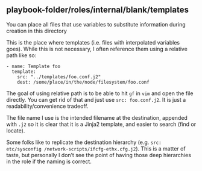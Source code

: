 ## playbook-folder/roles/internal/blank/templates

You can place all files that use variables to substitute information during creation in this directory

This is the place where templates (i.e. files with interpolated variables goes). While this is not necessary, I often reference them using a relative path like so:

    - name: Template foo
      template:
        src: "../templates/foo.conf.j2"
        dest: /some/place/in/the/node/filesystem/foo.conf

The goal of using relative path is to be able to hit `gf` in `vim` and open the file directly. You can get rid of that and just use `src: foo.conf.j2`. It is just a readability/convenience tradeoff.

The file name I use is the intended filename at the destination, appended with `.j2` so it is clear that it is a Jinja2 template, and easier to search (find or locate).

Some folks like to replicate the destination hierarchy (e.g. `src: etc/sysconfig /network-scripts/ifcfg-ethx.cfg.j2`). This is a matter of taste, but personally I don’t see the point of having those deep hierarchies in the role if the naming is correct.
